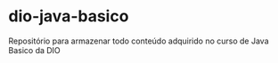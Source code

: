 # dio-java-basico
Repositório para armazenar todo conteúdo adquirido no curso de Java Basico da DIO
